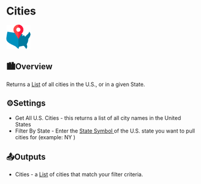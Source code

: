 # Cities

![Generate a list of U.S. cities.](../../.gitbook/assets/city_data.png)

## 🏙Overview

Returns a [List](../../getting_started/variables.md#lists) of all cities in the U.S., or in a given State.

## ⚙Settings

* Get All U.S. Cities - this returns a list of all city names in the United States
* Filter By State - Enter the [State Symbol ](https://www.bls.gov/cew/cewedr10.htm)of the U.S. state you want to pull cities for \(example: NY \)

## 📤Outputs

* Cities - a [List](../../getting_started/variables.md#lists) of cities that match your filter criteria. 

